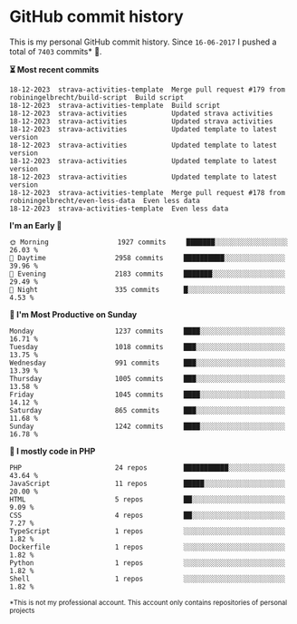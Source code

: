 # GitHub commit history
This is my personal GitHub commit history. Since <!--START_SECTION:first-commit-date-->`16-06-2017`<!--END_SECTION:first-commit-date--> I pushed a total of <!--START_SECTION:total-commit-count-->`7403`<!--END_SECTION:total-commit-count--> commits* 🎉.

<!--START_SECTION:most-recent-commits-->
**⏳ Most recent commits**
                                        
```text
18-12-2023  strava-activities-template  Merge pull request #179 from robiningelbrecht/build-script  Build script
18-12-2023  strava-activities-template  Build script
18-12-2023  strava-activities           Updated strava activities
18-12-2023  strava-activities           Updated strava activities
18-12-2023  strava-activities           Updated template to latest version
18-12-2023  strava-activities           Updated template to latest version
18-12-2023  strava-activities           Updated template to latest version
18-12-2023  strava-activities           Updated template to latest version
18-12-2023  strava-activities-template  Merge pull request #178 from robiningelbrecht/even-less-data  Even less data
18-12-2023  strava-activities-template  Even less data
```
<!--END_SECTION:most-recent-commits-->  

<!--START_SECTION:commits-per-day-time-->
**I&#039;m an Early 🐤**

```text
🌞 Morning                 1927 commits     ███████░░░░░░░░░░░░░░░░░░   26.03 %
🌆 Daytime                 2958 commits     ██████████░░░░░░░░░░░░░░░   39.96 %
🌃 Evening                 2183 commits     ███████░░░░░░░░░░░░░░░░░░   29.49 %
🌙 Night                   335 commits      █░░░░░░░░░░░░░░░░░░░░░░░░   4.53 %
```
<!--END_SECTION:commits-per-day-time-->  

<!--START_SECTION:commits-per-weekday-->
**📅 I&#039;m Most Productive on Sunday**

```text
Monday                    1237 commits     ████░░░░░░░░░░░░░░░░░░░░░   16.71 %
Tuesday                   1018 commits     ███░░░░░░░░░░░░░░░░░░░░░░   13.75 %
Wednesday                 991 commits      ███░░░░░░░░░░░░░░░░░░░░░░   13.39 %
Thursday                  1005 commits     ███░░░░░░░░░░░░░░░░░░░░░░   13.58 %
Friday                    1045 commits     ████░░░░░░░░░░░░░░░░░░░░░   14.12 %
Saturday                  865 commits      ███░░░░░░░░░░░░░░░░░░░░░░   11.68 %
Sunday                    1242 commits     ████░░░░░░░░░░░░░░░░░░░░░   16.78 %
```
<!--END_SECTION:commits-per-weekday-->  

<!--START_SECTION:repos-per-language-->
**💬 I mostly code in PHP**

```text
PHP                       24 repos         ███████████░░░░░░░░░░░░░░   43.64 %
JavaScript                11 repos         █████░░░░░░░░░░░░░░░░░░░░   20.00 %
HTML                      5 repos          ██░░░░░░░░░░░░░░░░░░░░░░░   9.09 %
CSS                       4 repos          ██░░░░░░░░░░░░░░░░░░░░░░░   7.27 %
TypeScript                1 repos          ░░░░░░░░░░░░░░░░░░░░░░░░░   1.82 %
Dockerfile                1 repos          ░░░░░░░░░░░░░░░░░░░░░░░░░   1.82 %
Python                    1 repos          ░░░░░░░░░░░░░░░░░░░░░░░░░   1.82 %
Shell                     1 repos          ░░░░░░░░░░░░░░░░░░░░░░░░░   1.82 %
```
<!--END_SECTION:repos-per-language-->  

<sub>*This is not my professional account. This account only contains repositories of personal projects</sub>
